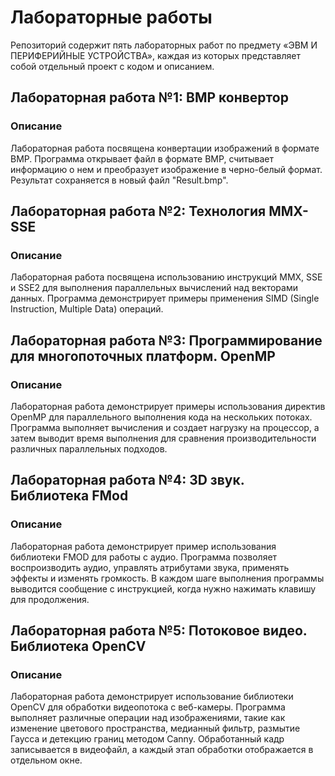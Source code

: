 # Лабораторные работы

Репозиторий содержит пять лабораторных работ по предмету «ЭВМ И ПЕРИФЕРИЙНЫЕ УСТРОЙСТВА», каждая из которых представляет собой отдельный проект с кодом и описанием.

## Лабораторная работа №1: BMP конвертор

### Описание
Лабораторная работа посвящена конвертации изображений в формате BMP. Программа открывает файл в формате BMP, считывает информацию о нем и преобразует изображение в черно-белый формат. Результат сохраняется в новый файл "Result.bmp".

## Лабораторная работа №2: Технология MMX-SSE

### Описание
Лабораторная работа посвящена использованию инструкций MMX, SSE и SSE2 для выполнения параллельных вычислений над векторами данных. Программа демонстрирует примеры применения SIMD (Single Instruction, Multiple Data) операций.


## Лабораторная работа №3: Программирование для многопоточных платформ. OpenMP

### Описание
Лабораторная работа демонстрирует примеры использования директив OpenMP для параллельного выполнения кода на нескольких потоках. Программа выполняет вычисления и создает нагрузку на процессор, а затем выводит время выполнения для сравнения производительности различных параллельных подходов.

## Лабораторная работа №4: 3D звук. Библиотека FMod

### Описание
Лабораторная работа демонстрирует пример использования библиотеки FMOD для работы с аудио. Программа позволяет воспроизводить аудио, управлять атрибутами звука, применять эффекты и изменять громкость. В каждом шаге выполнения программы выводится сообщение с инструкцией, когда нужно нажимать клавишу для продолжения.

## Лабораторная работа №5: Потоковое видео. Библиотека OpenCV

### Описание
Лабораторная работа демонстрирует использование библиотеки OpenCV для обработки видеопотока с веб-камеры. Программа выполняет различные операции над изображениями, такие как изменение цветового пространства, медианный фильтр, размытие Гаусса и детекцию границ методом Canny. Обработанный кадр записывается в видеофайл, а каждый этап обработки отображается в отдельном окне.

